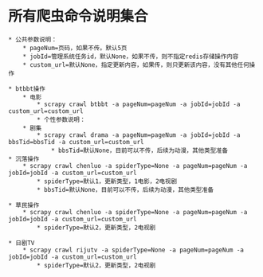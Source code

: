 # 所有爬虫命令说明集合
    * 公共参数说明：
        * pageNum=页码，如果不传。默认5页
        * jobId=管理系统任务id，默认None，如果不传，则不指定redis存储操作内容
        * custom_url=默认None，指定更新内容，如果传，则只更新该内容，没有其他任何操作
    
    * btbbt操作
        * 电影
            * scrapy crawl btbbt -a pageNum=pageNum -a jobId=jobId -a custom_url=custom_url
            * 个性参数说明：
        * 剧集
            * scrapy crawl drama -a pageNum=pageNum -a jobId=jobId -a bbsTid=bbsTid -a custom_url=custom_url
                * bbsTid=默认None，目前可以不传，后续为动漫，其他类型准备
    * 沉落操作
        * scrapy crawl chenluo -a spiderType=None -a pageNum=pageNum -a jobId=jobId -a custom_url=custom_url
            * spiderType=默认1，更新类型，1电影，2电视剧
            * bbsTid=默认None，目前可以不传，后续为动漫，其他类型准备
            
    * 草民操作
        * scrapy crawl chenluo -a spiderType=None -a pageNum=pageNum -a jobId=jobId -a custom_url=custom_url
            * spiderType=默认2，更新类型，2电视剧
    
    * 日剧TV
        * scrapy crawl rijutv -a spiderType=None -a pageNum=pageNum -a jobId=jobId -a custom_url=custom_url
            * spiderType=默认2，更新类型，2电视剧